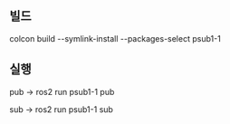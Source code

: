 ## 빌드

colcon build --symlink-install --packages-select psub1-1

## 실행

pub -> ros2 run psub1-1 pub

sub -> ros2 run psub1-1 sub
